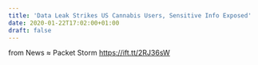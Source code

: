```yaml
---
title: 'Data Leak Strikes US Cannabis Users, Sensitive Info Exposed'
date: 2020-01-22T17:02:00+01:00
draft: false
---
```


  
  
from News ≈ Packet Storm https://ift.tt/2RJ36sW